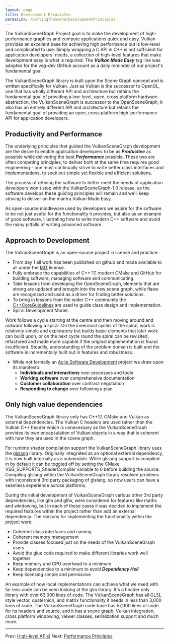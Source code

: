 ```yaml
---
layout: page
title: Development Principles
permalink: /SettingTheScene/DevelopmentPrinciples
---
```


The VulkanSceneGraph Project goal is to make the development of high-performance graphics and compute applications quick and easy.  Vulkan provides an excellent base for achieving high performance but is low-level and complicated to use.  Simply wrapping a C API in C++ is not sufficient for application developers' needs, a collection of high-level features that make development easy is what is required.  The ***Vulkan Made Easy*** tag line was adopted for the vsg-dev GitHub account as a daily reminder of our project's fundamental goal.

The VulkanSceneGraph library is built upon the Scene Graph concept and is written specifically for Vulkan.  Just as Vulkan is the successor to OpenGL, one that has wholly different API and architecture but retains the fundamental goal of providing a low-level, open, cross platform hardware abstraction, the VulkanSceneGraph is successor to the OpenSceneGraph, it also has an entirely different API and architecture but retains the fundamental goal of providing an open, cross platform high-performance API for application developers.

## Productivity and Performance

The underlying principles that guided the VulkanSceneGraph development are the desire to enable application developers to be as ***Productive*** as possible while delivering the best ***Performance*** possible.  These two are often competing principles, to deliver both at the same time requires good engineering - one must continually strive to write better class interfaces and implementations, to seek out simple yet flexible and efficient solutions.

The process of refining the software to better meet the needs of application developers won't stop with the VulkanSceneGraph-1.0 release, as the software develops these guiding principles will remain and we'll keep striving to deliver on the mantra Vulkan Made Easy.

As open-source middleware used by developers we aspire for the software to be not just useful for the functionality it provides, but also as an example of good software, illustrating how to write modern C++ software and avoid the many pitfalls of writing advanced software.

## Approach to Development

The VulkanSceneGraph is an open-source project in license and practice:
* From day 1 all work has been published on github and made available to all under the [MIT](https://github.com/vsg-dev/VulkanSceneGraph/blob/master/LICENSE.md) license.
* Fully embrace the capabilities of C++ 17, modern CMake and GitHub for building software, managing software and communicating.
* Take lessons from developing the OpenSceneGraph, elements that are strong are updated and brought into the new scene graph, while flaws are recognized and used as a driver for finding better solutions.
* To bring in lessons from the wider C++ community the [C++CoreGuidelines](https://isocpp.github.io/CppCoreGuidelines/CppCoreGuidelines) are used to guide class design and implementation.
* Spiral Development Model:

Work follows a cycle starting at the centre and then moving around and outward following a spiral.  On the innermost cycles of the spiral, work is relatively simple and exploratory but builds basic elements that later work can build upon, or on the next cycle round the spiral can be revisited, refactored and made more capable if the original implementation is found insufficient.  Steadily, understanding of the problem domain is built and the software is incrementally built out in features and robustness.

* While not formally an [Agile Software Development](https://en.wikipedia.org/wiki/Agile_software_development) project we draw upon its manifesto:
    * **Individuals and interactions** over processes and tools
    * **Working software** over comprehensive documentation
    * **Customer collaboration** over contract negotiation
    * **Responding to change** over following a plan

## Only high value dependencies

The VulkanSceneGraph library only has C++17, CMake and Vulkan as external dependencies.  The Vulkan C headers are used rather than the Vulkan C++ header which is unnecessary as the VulkanSceneGraph provides its own encapsulation of Vulkan objects in a way that is coherent with how they are used in the scene graph.

For runtime shader compilation support the VulkanSceneGraph library uses the [glslang](https://github.com/KhronosGroup/glslang) library.  Originally integrated as an optional external dependency, it is now built internally as a submodule.  While glslang support is compiled in by default it can be toggled off by setting the CMake VSG_SUPPORTS_ShaderCompiler variable to 0 before building the source.  Compiling glslang within the VulkanSceneGraph library resolved problems with inconsistent 3rd party packaging of glslang, so now users can have a seamless experience across platforms.

During the initial development of VulkanSceneGraph various other 3rd party dependencies, like glm and glfw, were considered for features like maths and windowing, but in each of these cases it was decided to implement the required features within the project rather than add an external dependency.  The reasons for implementing the functionality within the project were:

* Coherent class interfaces and naming
* Coherent memory management
* Provide classes focused just on the needs of the VulkanSceneGraph users
* Avoid the glue code required to make different libraries work well together
* Keep memory and CPU overhead to a minimum
* Keep dependencies to a minimum to avoid ***Dependency Hell***
* Keep licensing simple and permissive

An example of how local implementations can achieve what we need with far less code can be seen looking at the glm library.  It's a header only library with over 63,000 lines of code.  The VulkanSceneGraph has all GLSL style vector, quaternion, and matrix functionality it needs in less than 3,000 lines of code.  The VulkanSceneGraph code base has 57,000 lines of code for its headers and source, and it has a scene graph, Vulkan integration, cross platform windowing, viewer classes, serialization support and much more.

---

Prev: [High-level APIs](HighLevelAPIs.md)| Next: [Performance Principles](PerformancePrinciples.md)
